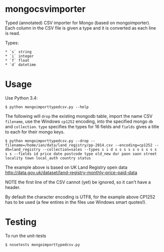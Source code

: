 mongocsvimporter
================

Typed (annotated) CSV importer for Mongo (based on mongoimporter). Each column in the CSV file is given a type and it is converted as each line is read.

Types:

    * `s` string
    * `i` integer
    * `f` float
    * `d` datetime

Usage
=====

Use Python 3.4:

    $ python mongoimporttypedcsv.py --help

The following will `drop` the existing mongodb table, import the name CSV `filename`, use the Windows `cp1252` encoding, into the specified mongo `db` and `collection`. `type` specifies the types for 16 fields and `fields` gives a title to each for their mongo keys.

    $ python mongoimporttypedcsv.py --drop --filename=/home/ian/data/land_registry/pp-2014.csv --encoding=cp1252 --db=land_registry --collection=sales --types s i d s s s s s s s s s s s s --fields id price date postcode type old_new dur paon saon street locality town local_auth country status

The example above is based on UK Land Registry open data http://data.gov.uk/dataset/land-registry-monthly-price-paid-data

NOTE the first line of the CSV cannot (yet) be ignored, so it can't have a header.

By default the character encoding is UTF8, for the example above CP1252 has to be used (a few entires in the files use Windows smart quotes!).

Testing
=======

To run the unit-tests

    $ nosetests mongoimporttypedcsv.py

